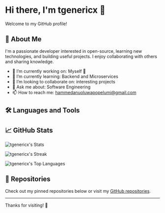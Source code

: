 # Hi there, I'm tgenericx 👋

Welcome to my GitHub profile!

## 🚀 About Me

I'm a passionate developer interested in open-source, learning new technologies, and building useful projects. I enjoy collaborating with others and sharing knowledge.

- 🔭 I’m currently working on: Myself 🤗
- 🌱 I’m currently learning: Backend and Microservices
- 👯 I’m looking to collaborate on: interesting projects
- 💬 Ask me about: Software Engineering
- 📫 How to reach me: hammedanuoluwapopelumi@gmail.com

## 🛠️ Languages and Tools



<!-- Add your actual tools/languages above -->

## 📈 GitHub Stats

![tgenericx's Stats](https://github-readme-stats.vercel.app/api?username=tgenericx&theme=vue-dark&show_icons=true&hide_border=true&count_private=true)

![tgenericx's Streak](https://github-readme-streak-stats.herokuapp.com/?user=tgenericx&theme=vue-dark&hide_border=true)

![tgenericx's Top Languages](https://github-readme-stats.vercel.app/api/top-langs/?username=tgenericx&theme=vue-dark&show_icons=true&hide_border=true&layout=compact)

<!-- Optionally add more widgets or stats -->

## 📂 Repositories

Check out my pinned repositories below or visit my [GitHub repositories](https://github.com/tgenericx?tab=repositories).

---

Thanks for visiting! 🚀
